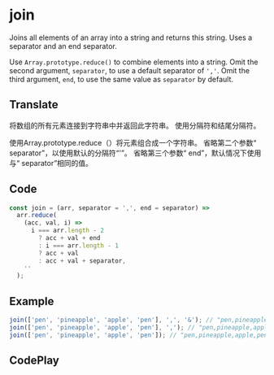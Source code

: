 # join

Joins all elements of an array into a string and returns this string.
Uses a separator and an end separator.

Use `Array.prototype.reduce()` to combine elements into a string.
Omit the second argument, `separator`, to use a default separator of `','`.
Omit the third argument, `end`, to use the same value as `separator` by default.

## Translate

将数组的所有元素连接到字符串中并返回此字符串。
使用分隔符和结尾分隔符。

使用Array.prototype.reduce（）将元素组合成一个字符串。
省略第二个参数“ separator”，以使用默认的分隔符“'”。
省略第三个参数“ end”，默认情况下使用与“ separator”相同的值。

## Code

```js
const join = (arr, separator = ',', end = separator) =>
  arr.reduce(
    (acc, val, i) =>
      i === arr.length - 2
        ? acc + val + end
        : i === arr.length - 1
        ? acc + val
        : acc + val + separator,
    ''
  );
```

## Example

```js
join(['pen', 'pineapple', 'apple', 'pen'], ',', '&'); // "pen,pineapple,apple&pen"
join(['pen', 'pineapple', 'apple', 'pen'], ','); // "pen,pineapple,apple,pen"
join(['pen', 'pineapple', 'apple', 'pen']); // "pen,pineapple,apple,pen"
```

## CodePlay

<template>
  <code-play codeplay-id="" />
</template>
